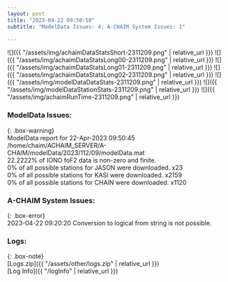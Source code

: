 ```yaml
---
layout: post
title: "2023-04-22 09:50:58"
subtitle: "ModelData Issues: 4; A-CHAIM System Issues: 1"

---
```


![]({{ "/assets/img/achaimDataStatsShort-2311209.png" | relative_url }})
![]({{ "/assets/img/achaimDataStatsLong00-2311209.png" | relative_url }})
![]({{ "/assets/img/achaimDataStatsLong01-2311209.png" | relative_url }})
![]({{ "/assets/img/achaimDataStatsLong02-2311209.png" | relative_url }})
![]({{ "/assets/img/modelDataDataStats-2311209.png" | relative_url }})
![]({{ "/assets/img/modelDataStationStats-2311209.png" | relative_url }})
![]({{ "/assets/img/achaimRunTime-2311209.png" | relative_url }})


### ModelData Issues:  
  
{: .box-warning}  
 ModelData report for 22-Apr-2023 09:50:45   
 /home/chaim/ACHAIM_SERVER/A-CHAIM/modelData/2023/112/09/modelData.mat   
 22.2222% of IONO foF2 data is non-zero and finite.   
 0% of all possible stations for JASON were downloaded. x23   
 0% of all possible stations for KASI were downloaded. x2159   
 0% of all possible stations for CHAIN were downloaded. x1120   
  
### A-CHAIM System Issues:  
  
{: .box-error}  
2023-04-22 09:20:20 Conversion to logical from string is not possible.  

### Logs:  
  
{: .box-note}  
[Logs.zip]({{ "/assets/other/logs.zip" | relative_url }})  
[Log Info]({{ "/logInfo" | relative_url }})  
